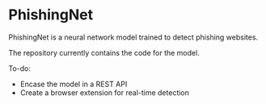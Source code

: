 # PhishingNet
PhishingNet is a neural network model trained to detect phishing websites.

The repository currently contains the code for the model.

To-do: 
- Encase the model in a REST API
- Create a browser extension for real-time detection
